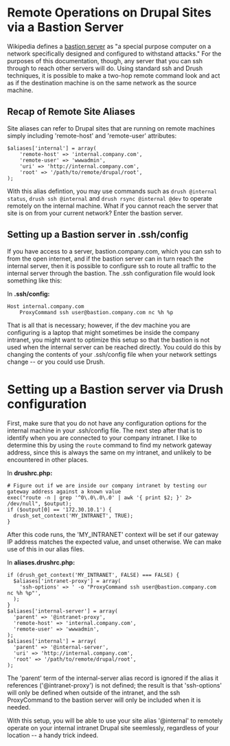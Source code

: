 # Remote Operations on Drupal Sites via a Bastion Server

Wikipedia defines a [bastion server](http://en.wikipedia.org/wiki/Bastion_host) as "a special purpose computer on a network specifically designed and configured to withstand attacks." For the purposes of this documentation, though, any server that you can ssh through to reach other servers will do. Using standard ssh and Drush techniques, it is possible to make a two-hop remote command look and act as if the destination machine is on the same network as the source machine.

## Recap of Remote Site Aliases

Site aliases can refer to Drupal sites that are running on remote machines simply including 'remote-host' and 'remote-user' attributes:

    $aliases['internal'] = array(
        'remote-host' => 'internal.company.com',
        'remote-user' => 'wwwadmin',
        'uri' => 'http://internal.company.com',
        'root' => '/path/to/remote/drupal/root',
    );

With this alias defintion, you may use commands such as `drush @internal status`, `drush ssh @internal` and `drush rsync @internal @dev` to operate remotely on the internal machine. What if you cannot reach the server that site is on from your current network? Enter the bastion server.

## Setting up a Bastion server in .ssh/config

If you have access to a server, bastion.company.com, which you can ssh to from the open internet, and if the bastion server can in turn reach the internal server, then it is possible to configure ssh to route all traffic to the internal server through the bastion. The .ssh configuration file would look something like this:

In **.ssh/config:**

    Host internal.company.com
        ProxyCommand ssh user@bastion.company.com nc %h %p

That is all that is necessary; however, if the dev machine you are configuring is a laptop that might sometimes be inside the company intranet, you might want to optimize this setup so that the bastion is not used when the internal server can be reached directly. You could do this by changing the contents of your .ssh/config file when your network settings change -- or you could use Drush.

# Setting up a Bastion server via Drush configuration

First, make sure that you do not have any configuration options for the internal machine in your .ssh/config file. The next step after that is to identify when you are connected to your company intranet. I like to determine this by using the `route` command to find my network gateway address, since this is always the same on my intranet, and unlikely to be encountered in other places.

In **drushrc.php:**

    # Figure out if we are inside our company intranet by testing our gateway address against a known value
    exec("route -n | grep '^0\.0\.0\.0' | awk '{ print $2; }' 2> /dev/null", $output);
    if ($output[0] == '172.30.10.1') {
      drush_set_context('MY_INTRANET', TRUE);
    }

After this code runs, the 'MY\_INTRANET' context will be set if our gateway IP address matches the expected value, and unset otherwise. We can make use of this in our alias files.

In **aliases.drushrc.php:**

    if (drush_get_context('MY_INTRANET', FALSE) === FALSE) {
      $aliases['intranet-proxy'] = array(
        'ssh-options' => ' -o "ProxyCommand ssh user@bastion.company.com nc %h %p"',
      );
    }
    $aliases['internal-server'] = array(
      'parent' => '@intranet-proxy',
      'remote-host' => 'internal.company.com',
      'remote-user' => 'wwwadmin',
    );
    $aliases['internal'] = array(
      'parent' => '@internal-server',
      'uri' => 'http://internal.company.com',
      'root' => '/path/to/remote/drupal/root',
    );

The 'parent' term of the internal-server alias record is ignored if the alias it references ('@intranet-proxy') is not defined; the result is that 'ssh-options' will only be defined when outside of the intranet, and the ssh ProxyCommand to the bastion server will only be included when it is needed.

With this setup, you will be able to use your site alias '@internal' to remotely operate on your internal intranet Drupal site seemlessly, regardless of your location -- a handy trick indeed.

